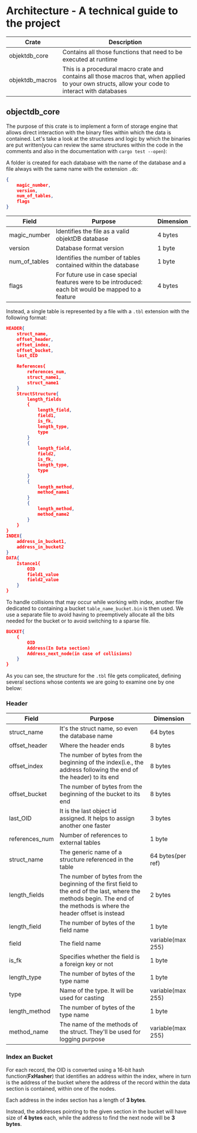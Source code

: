 # Architecture - A technical guide to the project
| **Crate**       | **Description**                                                                                                                                   |
|-----------------|---------------------------------------------------------------------------------------------------------------------------------------------------|
| objektdb_core   | Contains all those functions that need to be executed at runtime                                                                                  |
| objektdb_macros | This is a procedural macro crate and contains all those macros that, when applied to your own structs, allow your code to interact with databases |

## objectdb_core
The purpose of this crate is to implement a form of storage engine that allows direct interaction with the binary files within which the data is contained. Let's take a look at the structures and logic by which the binaries are put written(you can review the same structures within the code in the comments and also in the documentation with `cargo test --open`):

A folder is created for each database with the name of the database and a file always with the same name with the extension `.db`:

```json
{
    magic_number,
    version,
    num_of_tables,
    flags
}
```

| **Field**     | **Purpose**                                                                                          | **Dimension** |
|---------------|------------------------------------------------------------------------------------------------------|---------------|
| magic_number  | Identifies the file as a valid objektDB database                                                     | 4 bytes       |
| version       | Database format version                                                                              | 1 byte        |
| num_of_tables | Identifies the number of tables contained within the database                                        | 1 byte        |
| flags         | For future use in case special features were to be introduced: each bit would be mapped to a feature | 4 bytes       |


Instead, a single table is represented by a file with a `.tbl` extension with the following format:

```json
HEADER{
    struct_name,
    offset_header,
    offset_index,
    offset_bucket,
    last_OID

    References{
        references_num,
    	struct_name1,
    	struct_name1
    }
    StructStructure{
        length_fields
        {
            length_field,
            field1,
            is_fk,
            length_type,
            type
        }
        {
            length_field,
            field2,
            is_fk,
            length_type,
            type
        }
        {
            length_method,
            method_name1
        }
        {
            length_method,
            method_name2
        }
    }
}
INDEX{
	address_in_bucket1,
    address_in_bucket2
}
DATA{
	Istance1{
		OID
		field1_value
		field2_value
	}
}

```
To handle collisions that may occur while working with index, another file dedicated to containing a bucket `table_name_bucket.bin` is then used. We use a separate file to avoid having to preemptively allocate all the bits needed for the bucket or to avoid switching to a sparse file.
```json
BUCKET{
    {
        OID
        Address(In Data section)
        Address_next_node(in case of collisions)
    }
}
```
As you can see, the structure for the `.tbl` file gets complicated, defining several sections whose contents we are going to examine one by one below:

### Header

| **Field**      | **Purpose**                                                                                                                                                             | **Dimension**     |
|----------------|-------------------------------------------------------------------------------------------------------------------------------------------------------------------------|-------------------|
| struct_name    | It's the struct name, so even the database name                                                                                                                         | 64 bytes          |
| offset_header  | Where the header ends                                                                                                                                                   | 8 bytes          |
| offset_index   | The number of bytes from the beginning of the index(i.e., the address following the end of the header) to its end                                                       | 8 bytes           |
| offset_bucket  | The number of bytes from the beginning of the bucket to its end                                                                                                         | 8 bytes          |
| last_OID       | It is the last object id assigned. It helps to assign another one faster                                                                                                | 3 bytes          |
| references_num | Number of references to external tables                                                                                                                                 | 1 byte           |
| struct_name    | The generic name of a structure referenced in the table                                                                                                                 | 64 bytes(per ref)  |
| length_fields  | The number of bytes from the beginning of the first field to the end of the last, where the methods begin. The end of the methods is where the header offset is instead | 2 bytes           |
| length_field   | The number of bytes of the field name                                                                                                                                   | 1 byte            |
| field          | The field name                                                                                                                                                          | variable(max 255) |
| is_fk          | Specifies whether the field is a foreign key or not                                                                                                                     | 1 byte            |
| length_type    | The number of bytes of the type name                                                                                                                                    | 1 byte            |
| type           | Name of the type. It will be used for casting                                                                                                                           | variable(max 255) |
| length_method  | The number of bytes of the type name                                                                                                                                    | 1 byte            |
| method_name    | The name of the methods of the struct. They'll be used for logging purpose                                                                                              | variable(max 255) |

### Index an Bucket
For each record, the OID is converted using a 16-bit hash function(**FxHasher**) that identifies an address within the index, where in turn is the address of the bucket where the address of the record within the data section is contained, within one of the nodes.

Each address in the index section has a length of **3 bytes**.

Instead, the addresses pointing to the given section in the bucket will have size of **4 bytes** each, while the address to find the next node will be **3 bytes**.
